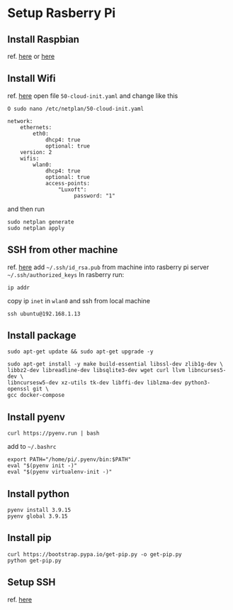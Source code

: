 # Setup Rasberry Pi

## Install Raspbian
ref. [here](https://ubuntu.com/tutorials/how-to-install-ubuntu-on-your-raspberry-pi#1-overview) or [here](https://itsfoss.com/install-ubuntu-server-raspberry-pi/)

## Install Wifi
ref. [here](https://itsfoss.com/connect-wifi-terminal-ubuntu/)
open file `50-cloud-init.yaml` and change like this
```shell
O sudo nano /etc/netplan/50-cloud-init.yaml

network:
    ethernets:
        eth0:
            dhcp4: true
            optional: true
    version: 2
    wifis:
        wlan0:
            dhcp4: true
            optional: true
            access-points:
                "Luxoft":
                     password: "1"
```

and then run
```shell
sudo netplan generate
sudo netplan apply
```

## SSH from other machine
ref. [here](https://www.raspberrypi.org/documentation/remote-access/ssh/)
add `~/.ssh/id_rsa.pub` from machine into rasberry pi server `~/.ssh/authorized_keys`
In rasberry run:
```shell
ip addr
```
copy ip `inet` in `wlan0` and ssh from local machine
```shell
ssh ubuntu@192.168.1.13
```

## Install package
```shell
sudo apt-get update && sudo apt-get upgrade -y

sudo apt-get install -y make build-essential libssl-dev zlib1g-dev \
libbz2-dev libreadline-dev libsqlite3-dev wget curl llvm libncurses5-dev \
libncursesw5-dev xz-utils tk-dev libffi-dev liblzma-dev python3-openssl git \
gcc docker-compose

```
## Install pyenv
```shell
curl https://pyenv.run | bash
```
add to `~/.bashrc`
```shell
export PATH="/home/pi/.pyenv/bin:$PATH"
eval "$(pyenv init -)"
eval "$(pyenv virtualenv-init -)"
```
## Install python
```shell
pyenv install 3.9.15
pyenv global 3.9.15
```
## Install pip
```shell
curl https://bootstrap.pypa.io/get-pip.py -o get-pip.py
python get-pip.py
```

## Setup SSH
ref. [here](https://dev.to/zduey/how-to-set-up-an-ssh-server-on-a-home-computer)
